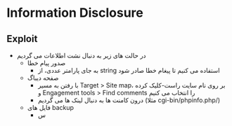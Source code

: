 # Information Disclosure

## Exploit
- در حالت های زیر به دنبال نشت اطلاعات می گردیم
  - صدور پیام خطا
    - به جای پارامتر عددی، از string استفاده می کنیم تا پیغام خطا صادر شود
  - صفحه دیباگ
    - با رفتن به مسیر Target > Site map، بر روی نام سایت راست-کلیک کرده و Engagement tools > Find comments را انتخاب می کنیم
    - درون کامنت ها به دنبال لینک ها می گردیم (مثلا cgi-bin/phpinfo.php/)
  - فایل های backup
    - س
